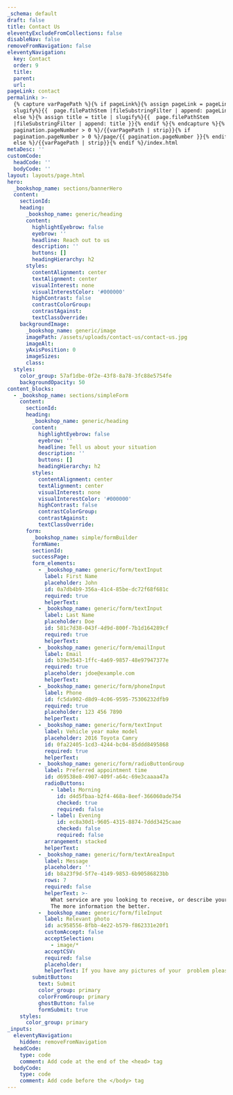 ```yaml
---
_schema: default
draft: false
title: Contact Us
eleventyExcludeFromCollections: false
disableNav: false
removeFromNavigation: false
eleventyNavigation:
  key: Contact
  order: 9
  title:
  parent:
  url:
pageLink: contact
permalink: >-
  {% capture varPagePath %}{% if pageLink%}{% assign pageLink = pageLink |
  slugify%}{{  page.filePathStem |fileSubstringFilter | append: pageLink }}{%
  else %}{% assign title = title | slugify%}{{  page.filePathStem
  |fileSubstringFilter | append: title }}{% endif %}{% endcapture %}{% if
  pagination.pageNumber > 0 %}/{{varPagePath | strip}}{% if
  pagination.pageNumber > 0 %}/page/{{ pagination.pageNumber }}{% endif %}{%
  else %}/{{varPagePath | strip}}{% endif %}/index.html
metaDesc: ''
customCode:
  headCode: ''
  bodyCode: ''
layout: layouts/page.html
hero:
  _bookshop_name: sections/bannerHero
  content:
    sectionId:
    heading:
      _bookshop_name: generic/heading
      content:
        highlightEyebrow: false
        eyebrow: ''
        headline: Reach out to us
        description: ''
        buttons: []
        headingHierarchy: h2
      styles:
        contentAlignment: center
        textAlignment: center
        visualInterest: none
        visualInterestColor: '#000000'
        highContrast: false
        contrastColorGroup:
        contrastAgainst:
        textClassOverride:
    backgroundImage:
      _bookshop_name: generic/image
      imagePath: /assets/uploads/contact-us/contact-us.jpg
      imageAlt:
      yAxisPosition: 0
      imageSizes:
      class:
  styles:
    color_group: 57af1dbe-0f2e-43f8-8a78-3fc88e5754fe
    backgroundOpacity: 50
content_blocks:
  - _bookshop_name: sections/simpleForm
    content:
      sectionId:
      heading:
        _bookshop_name: generic/heading
        content:
          highlightEyebrow: false
          eyebrow: ''
          headline: Tell us about your situation
          description: ''
          buttons: []
          headingHierarchy: h2
        styles:
          contentAlignment: center
          textAlignment: center
          visualInterest: none
          visualInterestColor: '#000000'
          highContrast: false
          contrastColorGroup:
          contrastAgainst:
          textClassOverride:
      form:
        _bookshop_name: simple/formBuilder
        formName:
        sectionId:
        successPage:
        form_elements:
          - _bookshop_name: generic/form/textInput
            label: First Name
            placeholder: John
            id: 0a7db4b9-356a-41c4-85be-dc72f68f681c
            required: true
            helperText:
          - _bookshop_name: generic/form/textInput
            label: Last Name
            placeholder: Doe
            id: 581c7d38-043f-4d9d-800f-7b1d164289cf
            required: true
            helperText:
          - _bookshop_name: generic/form/emailInput
            label: Email
            id: b39e3543-1ffc-4a69-9857-48e97947377e
            required: true
            placeholder: jdoe@example.com
            helperText:
          - _bookshop_name: generic/form/phoneInput
            label: Phone
            id: fc5da902-d8d9-4c06-9595-75306232dfb9
            required: true
            placeholder: 123 456 7890
            helperText:
          - _bookshop_name: generic/form/textInput
            label: Vehicle year make model
            placeholder: 2016 Toyota Camry
            id: 0fa22405-1cd3-4244-bc04-85ddd8495868
            required: true
            helperText:
          - _bookshop_name: generic/form/radioButtonGroup
            label: Preferred appointment time
            id: d69538e8-4907-409f-a64c-69e3caaaa47a
            radioButtons:
              - label: Morning
                id: d4d5fbaa-b2f4-468a-8eef-366060ade754
                checked: true
                required: false
              - label: Evening
                id: ec8a30d1-9605-4315-8874-7ddd3425caae
                checked: false
                required: false
            arrangement: stacked
            helperText:
          - _bookshop_name: generic/form/textAreaInput
            label: Message
            placeholder: ''
            id: b8a23f9d-5f7e-4149-9853-6b90586823bb
            rows: 7
            required: false
            helperText: >-
              What service are you looking to receive, or describe your problem.
              The more information the better.
          - _bookshop_name: generic/form/fileInput
            label: Relevant photo
            id: ac958556-8fbb-4e22-b579-f862331e20f1
            customAccept: false
            acceptSelection:
              - image/*
            acceptCSV:
            required: false
            placeholder:
            helperText: If you have any pictures of your  problem please include those.
        submitButton:
          text: Submit
          color_group: primary
          colorFromGroup: primary
          ghostButton: false
          formSubmit: true
    styles:
      color_group: primary
_inputs:
  eleventyNavigation:
    hidden: removeFromNavigation
  headCode:
    type: code
    comment: Add code at the end of the <head> tag
  bodyCode:
    type: code
    comment: Add code before the </body> tag
---
```

